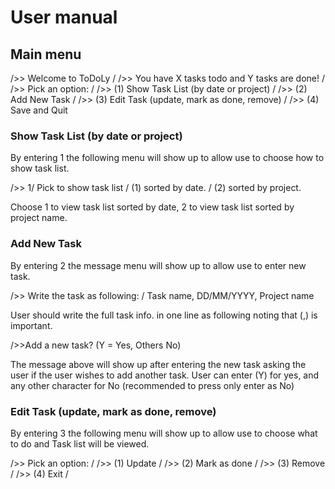 # User manual

## Main menu

/>> Welcome to ToDoLy /
/>> You have X tasks todo and Y tasks are done! /
/>> Pick an option: /
/>> (1) Show Task List (by date or project) /
/>> (2) Add New Task /
/>> (3) Edit Task (update, mark as done, remove) /
/>> (4) Save and Quit


### Show Task List (by date or project)

By entering 1 the following menu will show up to allow use
to choose how to show task list.

/>> 1/
Pick to show task list /
(1) sorted by date. /
(2) sorted by project. 

Choose 1 to view task list sorted by date, 2 to view task
list sorted by project name.

### Add New Task 

By entering 2 the message menu will show up to allow use
to enter new task.

/>> Write the task as following: /
  Task name, DD/MM/YYYY, Project name

User should write the full task info. in one line as following
noting that (,) is important.

/>>Add a new task? (Y = Yes, Others No)

The message above will show up after entering the new task
asking the user if the user wishes to add another task.
User can enter (Y) for yes, and any other character for No 
(recommended to press only enter as No)

### Edit Task (update, mark as done, remove)

By entering 3 the following menu will show up to allow use
to choose what to do and Task list will be viewed.

/>> Pick an option: /
/>> (1) Update /
/>> (2) Mark as done /
/>> (3) Remove /
/>> (4) Exit /


